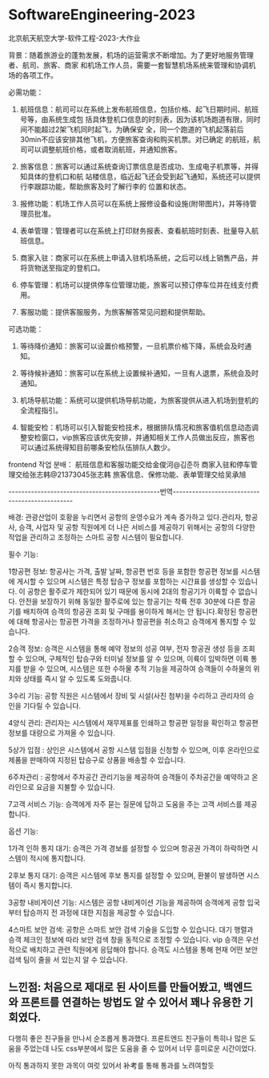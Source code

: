 # SoftwareEngineering-2023

北京航天航空大学-软件工程-2023-大作业

背景：随着旅游业的蓬勃发展，机场的运营需求不断增加。为了更好地服务管理者、航司、旅客、商家 和机场工作人员，需要一套智慧机场系统来管理和协调机场的各项工作。

必需功能：

1. 航班信息：航司可以在系统上发布航班信息，包括价格、起飞日期时间、航班号等，由系统生成包 括具体登机口信息的时刻表，因为该机场跑道有限，同时间不能超过2架飞机同时起飞，为确保安 全，同一个跑道的飞机起落前后30min不应该安排其他飞机，方便旅客查询和购买机票。对已确定 的航班，航司可以调整航班价格，或者取消航班，并通知旅客。

2. 旅客信息：旅客可以通过系统查询订票信息是否成功、生成电子机票等，并得知具体的登机口和航 站楼信息，临近起飞还会受到起飞通知，系统还可以提供行李跟踪功能，帮助旅客及时了解行李的 位置和状态。

3. 报修功能：机场工作人员可以在系统上报修设备和设施(附带图片)，并等待管理员批准。

4. 表单管理：管理者可以在系统上打印财务报表、查看航班时刻表、批量导入航班信息。

5. 商家入驻：商家可以在系统上申请入驻机场系统，之后可以线上销售产品，并将货物送至指定的登机口。

6. 停车管理：机场可以提供停车位管理功能，旅客可以预订停车位并在线支付费用。

7. 客服功能：提供客服服务，为旅客解答常见问题和提供帮助。

可选功能：

1. 等待降价通知：旅客可以设置价格预警，一旦机票价格下降，系统会及时通知。

2. 等待候补通知：旅客可以在系统上设置候补通知，一旦有人退票，系统会及时通知。

3. 机场导航功能：系统可以提供机场导航功能，为旅客提供从进入机场到登机的全流程指引。

4. 智能安检：机场可以引入智能安检技术，根据排队情况和旅客值机信息动态调整安检窗口，vip旅客应该优先安排，并通知相关工作人员做出反应，旅客也可以通过系统得知目前哪条安检队伍排队人数少。

frontend 작업 분배：
航班信息和客服功能交给金俊河@김준하 
商家入驻和停车管理交给张志韩@21373045张志韩 
旅客信息、保修功能、表单管理交给吴承旭


-----------------------------------------------번역-----------------------------------------------

배경: 관광산업이 호황을 누리면서 공항의 운영수요가 계속 증가하고 있다.관리자, 항공사, 승객, 사업자 및 공항 직원에게 더 나은 서비스를 제공하기 위해서는 공항의 다양한 작업을 관리하고 조정하는 스마트 공항 시스템이 필요합니다.

필수 기능:

1항공편 정보: 항공사는 가격, 출발 날짜, 항공편 번호 등을 포함한 항공편 정보를 시스템에 게시할 수 있으며 시스템은 특정 탑승구 정보를 포함하는 시간표를 생성할 수 있습니다. 이 공항은 활주로가 제한되어 있기 때문에 동시에 2대의 항공기가 이륙할 수 없습니다. 안전을 보장하기 위해 동일한 활주로에 있는 항공기는 착륙 전후 30분에 다른 항공기를 배치하여 승객의 항공권 조회 및 구매를 용이하게 해서는 안 됩니다.확정된 항공편에 대해 항공사는 항공편 가격을 조정하거나 항공편을 취소하고 승객에게 통지할 수 있습니다.

2승객 정보: 승객은 시스템을 통해 예약 정보의 성공 여부, 전자 항공권 생성 등을 조회할 수 있으며, 구체적인 탑승구와 터미널 정보를 알 수 있으며, 이륙이 임박하면 이륙 통지를 받을 수 있으며, 시스템은 또한 수하물 추적 기능을 제공하여 승객들이 수하물의 위치와 상태를 즉시 알 수 있도록 도와줍니다.

3수리 기능: 공항 직원은 시스템에서 장비 및 시설(사진 첨부)을 수리하고 관리자의 승인을 기다릴 수 있습니다.

4양식 관리: 관리자는 시스템에서 재무제표를 인쇄하고 항공편 일정을 확인하고 항공편 정보를 대량으로 가져올 수 있습니다.

5상가 입점 : 상인은 시스템에서 공항 시스템 입점을 신청할 수 있으며, 이후 온라인으로 제품을 판매하여 지정된 탑승구로 상품을 배송할 수 있습니다.

6주차관리 : 공항에서 주차공간 관리기능을 제공하여 승객들이 주차공간을 예약하고 온라인으로 요금을 지불할 수 있습니다.

7고객 서비스 기능: 승객에게 자주 묻는 질문에 답하고 도움을 주는 고객 서비스를 제공합니다.

옵션 기능:

1가격 인하 통지 대기: 승객은 가격 경보를 설정할 수 있으며 항공권 가격이 하락하면 시스템이 적시에 통지합니다.

2후보 통지 대기: 승객은 시스템에 후보 통지를 설정할 수 있으며, 환불이 발생하면 시스템이 즉시 통지합니다.

3공항 내비게이션 기능: 시스템은 공항 내비게이션 기능을 제공하여 승객에게 공항 입국부터 탑승까지 전 과정에 대한 지침을 제공할 수 있습니다.

4스마트 보안 검색: 공항은 스마트 보안 검색 기술을 도입할 수 있습니다. 대기 행렬과 승객 체크인 정보에 따라 보안 검색 창을 동적으로 조정할 수 있습니다. vip 승객은 우선적으로 배치하고 관련 직원에게 응답해야 합니다. 승객도 시스템을 통해 현재 어떤 보안 검색 팀이 줄을 서 있는지 알 수 있습니다.

느낀점: 처음으로 제대로 된 사이트를 만들어봤고, 백엔드와 프론트를 연결하는 방법도 알 수 있어서 꽤나 유용한 기회였다.
--------------------------------------------------------------------------------------------------------------------

다행히 좋은 친구들을 만나서 순조롭게 통과했다. 프론트엔드 친구들이 특히나 많은 도움을 주었는데 나도 css부분에서 많은 도움을 줄 수 있어서 너무 흥미로운 시간이었다.

아직 통과하지 못한 과목이 여럿 있어서 补考를 통해 통과를 노려여할듯
